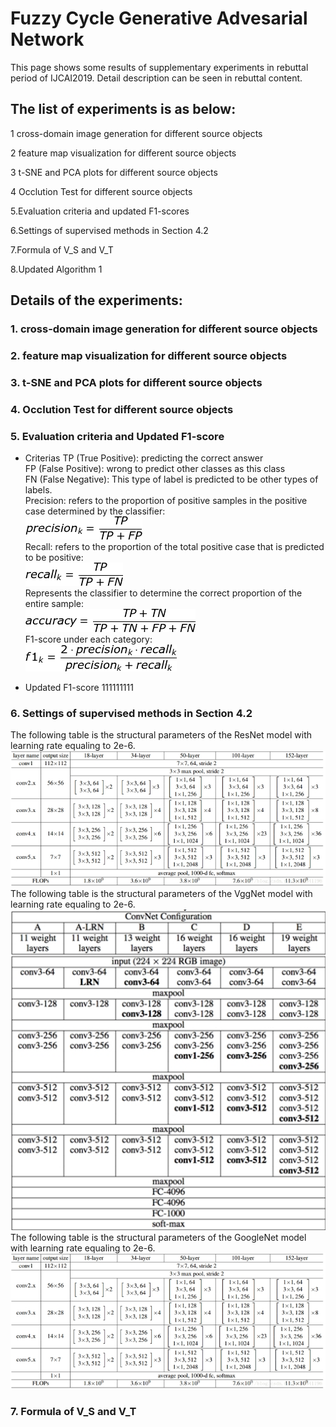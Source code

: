 # Fuzzy Cycle Generative Advesarial Network
This page shows some results of supplementary experiments in rebuttal period of IJCAI2019. Detail description can be seen in rebuttal content.

## The list of experiments is as below:
1 cross-domain image generation for different source objects

2 feature map visualization for different source objects
  
3 t-SNE and PCA plots for different source objects
  
4 Occlution Test for different source objects
  
5.Evaluation criteria and updated F1-scores

6.Settings of supervised methods in Section 4.2

7.Formula of V_S and V_T

8.Updated Algorithm 1

## Details of the experiments:
### 1. cross-domain image generation for different source objects

### 2. feature map visualization for different source objects

### 3. t-SNE and PCA plots for different source objects

### 4. Occlution Test for different source objects

### 5. Evaluation criteria and Updated F1-score
* Criterias
TP (True Positive): predicting the correct answer  
FP (False Positive): wrong to predict other classes as this class  
FN (False Negative): This type of label is predicted to be other types of labels.  
Precision: refers to the proportion of positive samples in the positive case determined by the classifier:  
![Image text](https://github.com/fcgan/Rebuttal/blob/master/imgs/precision.gif)  
Recall: refers to the proportion of the total positive case that is predicted to be positive:  
![Image text](https://github.com/fcgan/Rebuttal/blob/master/imgs/recall.gif)  
Represents the classifier to determine the correct proportion of the entire sample:  
![Image text](https://github.com/fcgan/Rebuttal/blob/master/imgs/acc.gif)  
F1-score under each category:  
![Image text](https://github.com/fcgan/Rebuttal/blob/master/imgs/fi.gif)

* Updated F1-score
111111111

### 6. Settings of supervised methods in Section 4.2
The following table is the structural parameters of the ResNet model with learning rate equaling to 2e-6.    
![Image text](https://github.com/fcgan/Rebuttal/blob/master/imgs/ResNet.jpg)  
The following table is the structural parameters of the VggNet model with learning rate equaling to 2e-6.  
![Image text](https://github.com/fcgan/Rebuttal/blob/master/imgs/VggNet.jpg)  
The following table is the structural parameters of the GoogleNet model with learning rate equaling to 2e-6.  
![Image text](https://github.com/fcgan/Rebuttal/blob/master/imgs/GoogleNet.jpg)  

### 7. Formula of V_S and V_T
